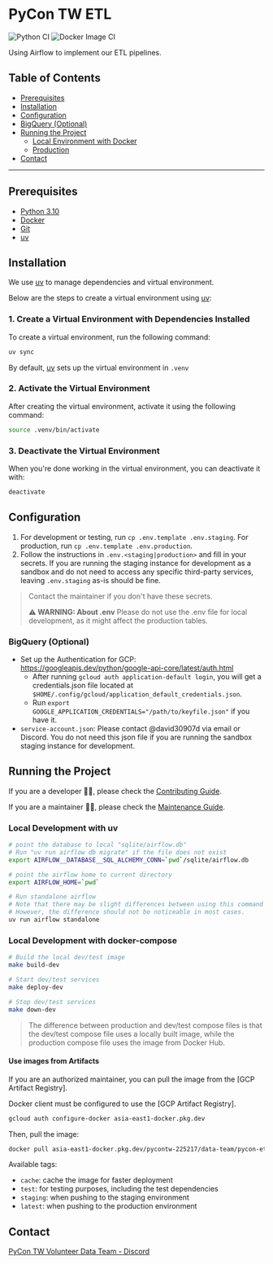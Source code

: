 # PyCon TW ETL

![Python CI](https://github.com/pycontw/PyCon-ETL/workflows/Python%20CI/badge.svg)
![Docker Image CI](https://github.com/pycontw/PyCon-ETL/workflows/Docker%20Image%20CI/badge.svg)

Using Airflow to implement our ETL pipelines.

## Table of Contents

- [Prerequisites](#prerequisites)
- [Installation](#installation)
- [Configuration](#configuration)
- [BigQuery (Optional)](#bigquery-optional)
- [Running the Project](#running-the-project)
  - [Local Environment with Docker](#local-environment-with-docker)
  - [Production](#production)
- [Contact](#contact)

---

## Prerequisites

- [Python 3.10](https://www.python.org/downloads/release/python-31018/)
- [Docker](https://docs.docker.com/get-docker/)
- [Git](https://git-scm.com/book/zh-tw/v2/%E9%96%8B%E5%A7%8B-Git-%E5%AE%89%E8%A3%9D%E6%95%99%E5%AD%B8)
- [uv]

## Installation
We use [uv] to manage dependencies and virtual environment.

Below are the steps to create a virtual environment using [uv]:

### 1. Create a Virtual Environment with Dependencies Installed

To create a virtual environment, run the following command:

```bash
uv sync
```

By default, [uv] sets up the virtual environment in `.venv`

### 2. Activate the Virtual Environment

After creating the virtual environment, activate it using the following command:

```bash
source .venv/bin/activate
```

### 3. Deactivate the Virtual Environment

When you're done working in the virtual environment, you can deactivate it with:

```bash
deactivate
```

## Configuration

1. For development or testing, run `cp .env.template .env.staging`. For production, run `cp .env.template .env.production`.
2. Follow the instructions in `.env.<staging|production>` and fill in your secrets. If you are running the staging instance for development as a sandbox and do not need to access any specific third-party services, leaving `.env.staging` as-is should be fine.

> Contact the maintainer if you don't have these secrets.
>
> **⚠ WARNING: About .env**
> Please do not use the .env file for local development, as it might affect the production tables.

### BigQuery (Optional)

- Set up the Authentication for GCP: <https://googleapis.dev/python/google-api-core/latest/auth.html>
    - After running `gcloud auth application-default login`, you will get a credentials.json file located at `$HOME/.config/gcloud/application_default_credentials.json`.
    - Run `export GOOGLE_APPLICATION_CREDENTIALS="/path/to/keyfile.json"` if you have it.
- `service-account.json`: Please contact @david30907d via email or Discord. You do not need this json file if you are running the sandbox staging instance for development.

## Running the Project

If you are a developer 👨‍💻, please check the [Contributing Guide](./CONTRIBUTING.md).

If you are a maintainer 👨‍🔧, please check the [Maintenance Guide](./MAINTENANCE.md).

### Local Development with uv

```bash
# point the database to local "sqlite/airflow.db"
# Run "uv run airflow db migrate" if the file does not exist
export AIRFLOW__DATABASE__SQL_ALCHEMY_CONN=`pwd`/sqlite/airflow.db

# point the airflow home to current directory
export AIRFLOW_HOME=`pwd`

# Run standalone airflow
# Note that there may be slight differences between using this command and running through docker compose
# However, the difference should not be noticeable in most cases.
uv run airflow standalone
```

### Local Development with docker-compose

```bash
# Build the local dev/test image
make build-dev

# Start dev/test services
make deploy-dev

# Stop dev/test services
make down-dev
```

> The difference between production and dev/test compose files is that the dev/test compose file uses a locally built image, while the production compose file uses the image from Docker Hub.

#### Use images from Artifacts
If you are an authorized maintainer, you can pull the image from the [GCP Artifact Registry].

Docker client must be configured to use the [GCP Artifact Registry].

```bash
gcloud auth configure-docker asia-east1-docker.pkg.dev
```

Then, pull the image:

```bash
docker pull asia-east1-docker.pkg.dev/pycontw-225217/data-team/pycon-etl:{tag}
```

Available tags:

- `cache`: cache the image for faster deployment
- `test`: for testing purposes, including the test dependencies
- `staging`: when pushing to the staging environment
- `latest`: when pushing to the production environment


## Contact

[PyCon TW Volunteer Data Team - Discord](https://discord.com/channels/752904426057892052/900721883383758879)

[uv]: https://docs.astral.sh/uv/
